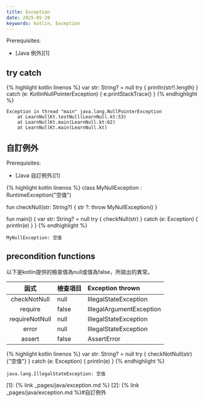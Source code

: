 ```yaml
---
title: Exception
date: 2025-05-20
keywords: kotlin, Exception
---
```

Prerequisites:

- [Java 例外][1]

## try catch
{% highlight kotlin linenos %}
var str: String? = null
try {
    println(str!!.length)
} catch (e: KotlinNullPointerException) {
    e.printStackTrace()
}
{% endhighlight %}
```
Exception in thread "main" java.lang.NullPointerException
	at LearnNullKt.testNull(LearnNull.kt:53)
	at LearnNullKt.main(LearnNull.kt:62)
	at LearnNullKt.main(LearnNull.kt)
```

## 自訂例外

Prerequisites:

- [Java 自訂例外][1]

{% highlight kotlin linenos %}
class MyNullException : RuntimeException("空值")

fun checkNull(str: String?) {
    str ?: throw MyNullException()
}

fun main() {
    var str: String? = null
    try {
        checkNull(str)
    } catch (e: Exception) {
       println(e)
    }
}
{% endhighlight %}
```
MyNullException: 空值
```

## precondition functions
以下是kotlin提供的檢查值為null或值為false，所拋出的異常。

|函式    |檢查項目   |Exception thrown|
|:-----:|:----|:-----|
|checkNotNull| null |  IllegalStateException|
|require     | false| IllegalArgumentException|
|requireNotNull|null|IllegalStateException|
|error       | null |  IllegalStateException|
|assert      | false| AssertError|

{% highlight kotlin linenos %}
var str: String? = null
try {
    checkNotNull(str) {"空值"}
} catch (e: Exception) {
   println(e)
}
{% endhighlight %}
```
java.lang.IllegalStateException: 空值
```

[1]: {% link _pages/java/exception.md %}
[2]: {% link _pages/java/exception.md %}#自訂例外